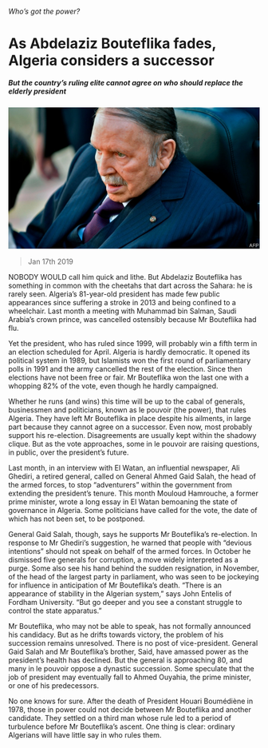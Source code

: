 ###### Who’s got the power?

# As Abdelaziz Bouteflika fades, Algeria considers a successor 

##### But the country’s ruling elite cannot agree on who should replace the elderly president 

![image](images/20190119_map005.jpg) 

> Jan 17th 2019 

 

NOBODY WOULD call him quick and lithe. But Abdelaziz Bouteflika has something in common with the cheetahs that dart across the Sahara: he is rarely seen. Algeria’s 81-year-old president has made few public appearances since suffering a stroke in 2013 and being confined to a wheelchair. Last month a meeting with Muhammad bin Salman, Saudi Arabia’s crown prince, was cancelled ostensibly because Mr Bouteflika had flu. 

Yet the president, who has ruled since 1999, will probably win a fifth term in an election scheduled for April. Algeria is hardly democratic. It opened its political system in 1989, but Islamists won the first round of parliamentary polls in 1991 and the army cancelled the rest of the election. Since then elections have not been free or fair. Mr Bouteflika won the last one with a whopping 82% of the vote, even though he hardly campaigned. 

Whether he runs (and wins) this time will be up to the cabal of generals, businessmen and politicians, known as le pouvoir (the power), that rules Algeria. They have left Mr Bouteflika in place despite his ailments, in large part because they cannot agree on a successor. Even now, most probably support his re-election. Disagreements are usually kept within the shadowy clique. But as the vote approaches, some in le pouvoir are raising questions, in public, over the president’s future. 

Last month, in an interview with El Watan, an influential newspaper, Ali Ghediri, a retired general, called on General Ahmed Gaid Salah, the head of the armed forces, to stop “adventurers” within the government from extending the president’s tenure. This month Mouloud Hamrouche, a former prime minister, wrote a long essay in El Watan bemoaning the state of governance in Algeria. Some politicians have called for the vote, the date of which has not been set, to be postponed. 

General Gaid Salah, though, says he supports Mr Bouteflika’s re-election. In response to Mr Ghediri’s suggestion, he warned that people with “devious intentions” should not speak on behalf of the armed forces. In October he dismissed five generals for corruption, a move widely interpreted as a purge. Some also see his hand behind the sudden resignation, in November, of the head of the largest party in parliament, who was seen to be jockeying for influence in anticipation of Mr Bouteflika’s death. “There is an appearance of stability in the Algerian system,” says John Entelis of Fordham University. “But go deeper and you see a constant struggle to control the state apparatus.” 

Mr Bouteflika, who may not be able to speak, has not formally announced his candidacy. But as he drifts towards victory, the problem of his succession remains unresolved. There is no post of vice-president. General Gaid Salah and Mr Bouteflika’s brother, Said, have amassed power as the president’s health has declined. But the general is approaching 80, and many in le pouvoir oppose a dynastic succession. Some speculate that the job of president may eventually fall to Ahmed Ouyahia, the prime minister, or one of his predecessors. 

No one knows for sure. After the death of President Houari Boumédiène in 1978, those in power could not decide between Mr Bouteflika and another candidate. They settled on a third man whose rule led to a period of turbulence before Mr Bouteflika’s ascent. One thing is clear: ordinary Algerians will have little say in who rules them. 

